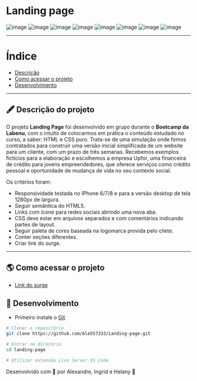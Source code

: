 
# Landing page

![image](https://user-images.githubusercontent.com/71138743/125208375-52e2bf00-e268-11eb-9576-b714fee5332e.png)
![image](https://user-images.githubusercontent.com/71138743/125208020-73aa1500-e266-11eb-8db1-6e904e7c2bfb.png)
![image](https://user-images.githubusercontent.com/71138743/125208030-815f9a80-e266-11eb-9405-60edc20a7984.png)
![image](https://user-images.githubusercontent.com/71138743/125208042-92101080-e266-11eb-9d3c-0274c3d25a77.png)
![image](https://user-images.githubusercontent.com/71138743/125208050-9dfbd280-e266-11eb-8b33-cd0ca6466958.png)
![image](https://user-images.githubusercontent.com/71138743/125208315-fa132680-e267-11eb-8bbb-2c75033b8d98.png)
![image](https://user-images.githubusercontent.com/71138743/125208229-b3253100-e267-11eb-98c6-714ed43d208b.png)
![image](https://user-images.githubusercontent.com/71138743/125208070-c5eb3600-e266-11eb-9f55-0e9d4ac12904.png)

---

# Índice

- [Descrição](#-descrição-do-projeto)
- [Como acessar o projeto](#-como-acessar-o-projeto)
- [Desenvolvimento](#-desenvolvimento)

---

## 🖋 Descrição do projeto

O projeto **Landing Page** foi desenvolvido em grupo durante o **Bootcamp da Labenu**, com o intuito de colocarmos em prática o conteúdo estudado no curso, a saber: HTML e CSS puro. Trata-se de uma simulação onde fomos contratados para construir uma versão inicial simplificada de um website para um cliente, com um prazo de três semanas. Recebemos exemplos fictícios para a elaboração e escolhemos a empresa Upfor, uma financeira de crédito para jovens empreendedores, que oferece serviços como crédito pessoal e oportunidade de mudança de vida no seu contexto social. 

Os critérios foram: 
- Responsividade testada no IPhone 6/7/8 e para a versão desktop de tela 1280px de largura.
- Seguir semântica do HTML5.
- Links com ícone para redes sociais abrindo uma nova aba.
- CSS deve estar em arquivos separados e com comentários indicando partes de layout.
- Seguir paleta de cores baseada na logomarca provida pelo cliete.
- Conter seções diferentes.
- Criar link do surge.


---

## 🌎 Como acessar o projeto

- [Link do surge](https://projeto-upfour-labenu-johnson.surge.sh)

## 🚀 Desenvolvimento

- Primeiro instale o [Git](https://git-scm.com/)
```bash
# Clonar o repositório
git clone https://github.com/Ale557333/Landing-page.git

# Entrar no diretório
cd landing-page

# Utilizar extensão Live Server VS Code

```

Desenvolvido com 🧡 por Alexandre, Ingrid e Helany 🤝
